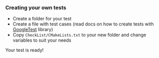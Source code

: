 ### Creating your own tests
* Create a folder for your test
* Create a file with test cases (read docs on how to create tests with
 [GoogleTest](http://github.com/google/googletest) library)
* Copy `CheckList/CMakeLists.txt` to your new folder and change variables to suit your needs

Your test is ready!
